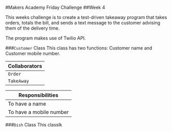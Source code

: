 #Makers Academy Friday Challenge
##Week 4

This weeks challenge is to create a test-driven takeaway program that takes orders, totals the bill, and sends a text message to the customer advising them of the
delivery time.

The program makes use of Twilio API.

###`Customer` Class
This class has two functions: Customer name and Customer mobile number.

**Collaborators**|
| -------------- |
|`Order`         |
|`TakeAway`      |

|**Responsibilities**|
| ------------------ |
| To have a name     |
| To have a mobile number|

###`Dish` Class
This classlk
